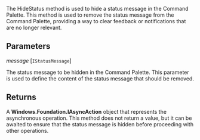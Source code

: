 The HideStatus method is used to hide a status message in the Command Palette. This method is used to remove the status message from the Command Palette, providing a way to clear feedback or notifications that are no longer relevant.

## Parameters
*message* [`IStatusMessage`]

The status message to be hidden in the Command Palette. This parameter is used to define the content of the status message that should be removed.

## Returns
A **Windows.Foundation.IAsyncAction** object that represents the asynchronous operation. This method does not return a value, but it can be awaited to ensure that the status message is hidden before proceeding with other operations.